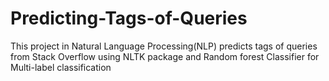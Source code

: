 # Predicting-Tags-of-Queries
This project in Natural Language Processing(NLP) predicts tags of queries from Stack Overflow using NLTK package and Random forest Classifier for Multi-label classification
